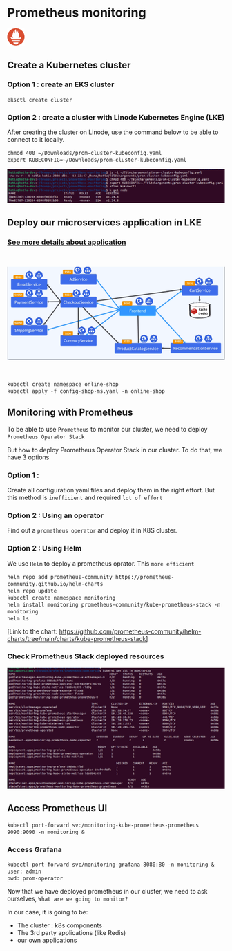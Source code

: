# Prometheus monitoring

<img width="40" src="images/prometheus.svg"/>

<br />

## Create a Kubernetes cluster

### Option 1 : create an EKS cluster 

```
eksctl create cluster
```

### Option 2 : create a cluster with Linode Kubernetes Engine (LKE)

After creating the cluster on Linode, use the command below to be able to connect to it locally. 

```
chmod 400 ~/Downloads/prom-cluster-kubeconfig.yaml
export KUBECONFIG=~/Downloads/prom-cluster-kubeconfig.yaml
```

![Image](/images/nodes.png "Clsuter setting on Linode")

## Deploy our microservices application in LKE

### [See more details about application](https://github.com/hotiaDiallo/deploy-shop-microservices)

<br />

![Image](/images/shop-archi.png)

<br />

```
kubectl create namespace online-shop
kubectl apply -f config-shop-ms.yaml -n online-shop
```

## Monitoring with Prometheus

To be able to use `Prometheus` to monitor our cluster, we need to deploy `Prometheus Operator Stack` 

But how to deploy Prometheus Operator Stack in our cluster. To do that, we have 3 options

### Option 1 : 
Create all configuration yaml files and deploy them in the right effort. But this method is `inefficient` and required `lot of effort`

### Option 2 : Using an operator 
Find out a `prometheus operator` and deploy it in K8S cluster. 

### Option 2 : Using Helm
We use `Helm` to deploy a prometheus oprator. This `more efficient`

```
helm repo add prometheus-community https://prometheus-community.github.io/helm-charts
helm repo update
kubectl create namespace monitoring
helm install monitoring prometheus-community/kube-prometheus-stack -n monitoring
helm ls
```

[Link to the chart: https://github.com/prometheus-community/helm-charts/tree/main/charts/kube-prometheus-stack]

### Check Prometheus Stack deployed resources

![Image](/images/prom-stack.png)

## Access Prometheus UI

```
kubectl port-forward svc/monitoring-kube-prometheus-prometheus 9090:9090 -n monitoring &
```

### Access Grafana

```
kubectl port-forward svc/monitoring-grafana 8080:80 -n monitoring &
user: admin
pwd: prom-operator
```

Now that we have deployed prometheus in our cluster, we need to ask ourselves, `What are we going to monitor?`

In our case, it is going to be: 
- The cluster : k8s components 
- The 3rd party applications (like Redis)
- our own applications

